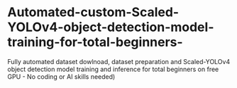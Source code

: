 # Automated-custom-Scaled-YOLOv4-object-detection-model-training-for-total-beginners-
Fully automated dataset dowlnoad, dataset preparation and Scaled-YOLOv4 object detection model training and inference for total beginners on free GPU - No coding or AI skills needed)
